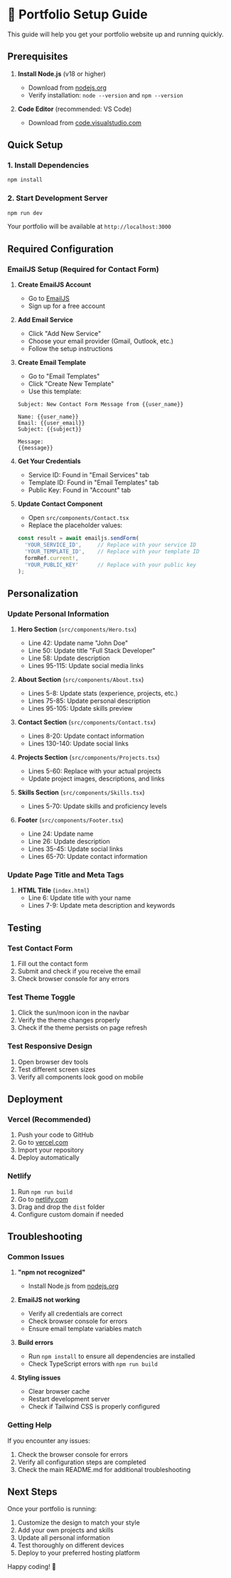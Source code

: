 # 🚀 Portfolio Setup Guide

This guide will help you get your portfolio website up and running quickly.

## Prerequisites

1. **Install Node.js** (v18 or higher)
   - Download from [nodejs.org](https://nodejs.org/)
   - Verify installation: `node --version` and `npm --version`

2. **Code Editor** (recommended: VS Code)
   - Download from [code.visualstudio.com](https://code.visualstudio.com/)

## Quick Setup

### 1. Install Dependencies
```bash
npm install
```

### 2. Start Development Server
```bash
npm run dev
```

Your portfolio will be available at `http://localhost:3000`

## Required Configuration

### EmailJS Setup (Required for Contact Form)

1. **Create EmailJS Account**
   - Go to [EmailJS](https://www.emailjs.com/)
   - Sign up for a free account

2. **Add Email Service**
   - Click "Add New Service"
   - Choose your email provider (Gmail, Outlook, etc.)
   - Follow the setup instructions

3. **Create Email Template**
   - Go to "Email Templates"
   - Click "Create New Template"
   - Use this template:
   ```
   Subject: New Contact Form Message from {{user_name}}
   
   Name: {{user_name}}
   Email: {{user_email}}
   Subject: {{subject}}
   
   Message:
   {{message}}
   ```

4. **Get Your Credentials**
   - Service ID: Found in "Email Services" tab
   - Template ID: Found in "Email Templates" tab
   - Public Key: Found in "Account" tab

5. **Update Contact Component**
   - Open `src/components/Contact.tsx`
   - Replace the placeholder values:
   ```typescript
   const result = await emailjs.sendForm(
     'YOUR_SERVICE_ID',     // Replace with your service ID
     'YOUR_TEMPLATE_ID',    // Replace with your template ID
     formRef.current!,
     'YOUR_PUBLIC_KEY'      // Replace with your public key
   );
   ```

## Personalization

### Update Personal Information

1. **Hero Section** (`src/components/Hero.tsx`)
   - Line 42: Update name "John Doe"
   - Line 50: Update title "Full Stack Developer"
   - Line 58: Update description
   - Lines 95-115: Update social media links

2. **About Section** (`src/components/About.tsx`)
   - Lines 5-8: Update stats (experience, projects, etc.)
   - Lines 75-85: Update personal description
   - Lines 95-105: Update skills preview

3. **Contact Section** (`src/components/Contact.tsx`)
   - Lines 8-20: Update contact information
   - Lines 130-140: Update social links

4. **Projects Section** (`src/components/Projects.tsx`)
   - Lines 5-60: Replace with your actual projects
   - Update project images, descriptions, and links

5. **Skills Section** (`src/components/Skills.tsx`)
   - Lines 5-70: Update skills and proficiency levels

6. **Footer** (`src/components/Footer.tsx`)
   - Line 24: Update name
   - Line 26: Update description
   - Lines 35-45: Update social links
   - Lines 65-70: Update contact information

### Update Page Title and Meta Tags

1. **HTML Title** (`index.html`)
   - Line 6: Update title with your name
   - Lines 7-9: Update meta description and keywords

## Testing

### Test Contact Form
1. Fill out the contact form
2. Submit and check if you receive the email
3. Check browser console for any errors

### Test Theme Toggle
1. Click the sun/moon icon in the navbar
2. Verify the theme changes properly
3. Check if the theme persists on page refresh

### Test Responsive Design
1. Open browser dev tools
2. Test different screen sizes
3. Verify all components look good on mobile

## Deployment

### Vercel (Recommended)
1. Push your code to GitHub
2. Go to [vercel.com](https://vercel.com)
3. Import your repository
4. Deploy automatically

### Netlify
1. Run `npm run build`
2. Go to [netlify.com](https://netlify.com)
3. Drag and drop the `dist` folder
4. Configure custom domain if needed

## Troubleshooting

### Common Issues

1. **"npm not recognized"**
   - Install Node.js from [nodejs.org](https://nodejs.org/)

2. **EmailJS not working**
   - Verify all credentials are correct
   - Check browser console for errors
   - Ensure email template variables match

3. **Build errors**
   - Run `npm install` to ensure all dependencies are installed
   - Check TypeScript errors with `npm run build`

4. **Styling issues**
   - Clear browser cache
   - Restart development server
   - Check if Tailwind CSS is properly configured

### Getting Help

If you encounter any issues:
1. Check the browser console for errors
2. Verify all configuration steps are completed
3. Check the main README.md for additional troubleshooting

## Next Steps

Once your portfolio is running:
1. Customize the design to match your style
2. Add your own projects and skills
3. Update all personal information
4. Test thoroughly on different devices
5. Deploy to your preferred hosting platform

Happy coding! 🚀 